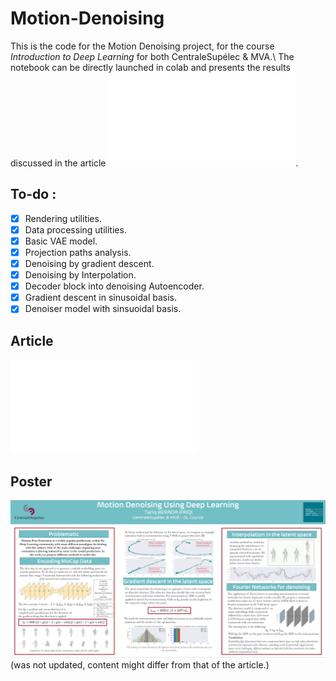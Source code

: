 # Motion-Denoising
This is the code for the Motion Denoising project, for the course *Introduction to Deep Learning* for both CentraleSupélec & MVA.\\
The notebook can be directly launched in colab and presents the results discussed in the article ![here](DLI___report.pdf).

## To-do :
- [X] Rendering utilities.
- [X] Data processing utilities.
- [X] Basic VAE model.
- [X] Projection paths analysis.
- [X] Denoising by gradient descent.
- [X] Denoising by Interpolation.
- [X] Decoder block into denoising Autoencoder.
- [X] Gradient descent in sinusoidal basis. 
- [X] Denoiser model with sinsuoidal basis.

## Article
![link to the article here.](DLI___report.pdf)
## Poster
![Poster](poster.jpg)
(was not updated, content might differ from that of the article.)
